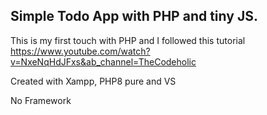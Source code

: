 ## Simple Todo App with PHP and tiny JS.
This is my first touch with PHP and I followed this tutorial https://www.youtube.com/watch?v=NxeNqHdJFxs&ab_channel=TheCodeholic 

Created with Xampp, PHP8 pure and VS

No Framework
